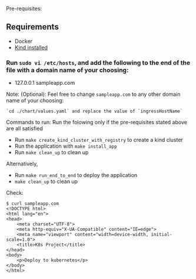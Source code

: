 Pre-requisites: 

## Requirements

- Docker 
- [Kind installed](https://kind.sigs.k8s.io/)


### Run `sudo vi /etc/hosts`, and add the following to the end of the file with a domain name of your choosing:
  - 127.0.0.1   sampleapp.com

Note: (Optional): Feel free to change `sampleapp.com` to any other domain name of your choosing:
```
`cd ./chart/values.yaml` and replace the value of `ingressHostName`
```

Commands to run:
Run the folowing only if the pre-requisites stated above are all satisfied
- Run `make create_kind_cluster_with_registry` to create a kind cluster
- Run the application with `make install_app`
- Run `make clean_up` to clean up

Alternatively,
- Run `make run_end_to_end` to deploy the application
- `make clean_up` to clean up

Check:
```
$ curl sampleapp.com
<!DOCTYPE html>
<html lang="en">
<head>
    <meta charset="UTF-8">
    <meta http-equiv="X-UA-Compatible" content="IE=edge">
    <meta name="viewport" content="width=device-width, initial-scale=1.0">
    <title>K8s Project</title>
</head>
<body>
    <p>Deploy to kubernetes</p>
</body>
</html>
```
